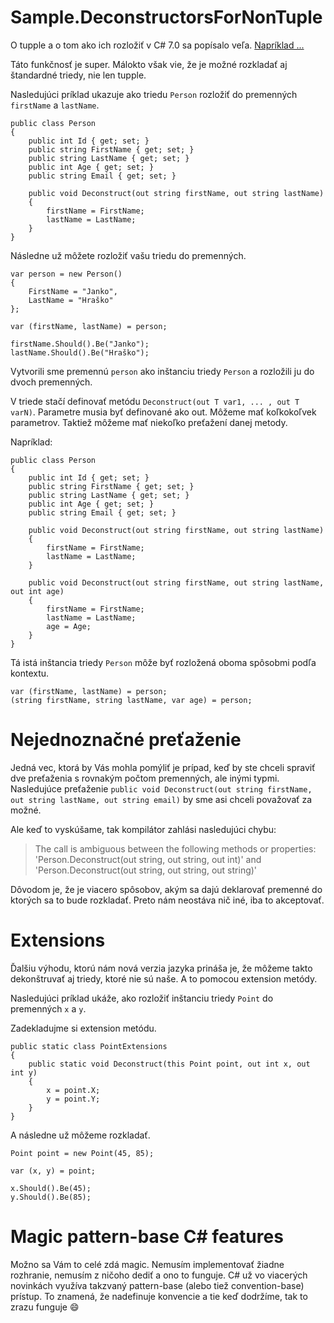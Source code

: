 # Sample.DeconstructorsForNonTuple

O tupple a o tom ako ich rozložiť v C# 7.0 sa popísalo veľa. [Napríklad ...](https://visualstudiomagazine.com/articles/2017/01/01/tuples-csharp-7.aspx)


Táto funkčnosť je super. Málokto však vie, že je možné rozkladať aj štandardné triedy, nie len tupple.

Nasledujúci príklad ukazuje ako triedu ```Person``` rozložiť do premenných ```firstName``` a ```lastName```.

```
public class Person
{
    public int Id { get; set; }
    public string FirstName { get; set; }
    public string LastName { get; set; }
    public int Age { get; set; }
    public string Email { get; set; }

    public void Deconstruct(out string firstName, out string lastName)
    {
        firstName = FirstName;
        lastName = LastName;
    }
}
```

Následne už môžete rozložiť vašu triedu do premenných.
```
var person = new Person()
{
    FirstName = "Janko",
    LastName = "Hraško"
};

var (firstName, lastName) = person;

firstName.Should().Be("Janko");
lastName.Should().Be("Hraško");
```
Vytvorili sme premennú ```person``` ako inštanciu triedy ```Person``` a rozložili ju do dvoch premenných.

V triede stačí definovať metódu ```Deconstruct(out T var1, ... , out T varN)```. Parametre musia byť definované ako out.
Môžeme mať koľkokoľvek parametrov. Taktiež môžeme mať niekoľko preťažení danej metody.

Napríklad:
```
public class Person
{
    public int Id { get; set; }
    public string FirstName { get; set; }
    public string LastName { get; set; }
    public int Age { get; set; }
    public string Email { get; set; }

    public void Deconstruct(out string firstName, out string lastName)
    {
        firstName = FirstName;
        lastName = LastName;
    }

    public void Deconstruct(out string firstName, out string lastName, out int age)
    {
        firstName = FirstName;
        lastName = LastName;
        age = Age;
    }
}
```
Tá istá inštancia triedy ```Person``` môže byť rozložená oboma spôsobmi podľa kontextu.
```
var (firstName, lastName) = person;
(string firstName, string lastName, var age) = person;
```

# Nejednoznačné preťaženie
Jedná vec, ktorá by Vás mohla pomýliť je prípad, keď by ste chceli spraviť dve preťaženia s rovnakým počtom premenných,
ale inými typmi.
Nasledujúce preťaženie ```public void Deconstruct(out string firstName, out string lastName, out string email)```
by sme asi chceli považovať za možné.

Ale keď to vyskúšame, tak kompilátor zahlási nasledujúci chybu:
>The call is ambiguous between the following methods or properties: 'Person.Deconstruct(out string, out string, out int)' and 'Person.Deconstruct(out string, out string, out string)'

Dôvodom je, že je viacero spôsobov, akým sa dajú deklarovať premenné do ktorých sa to bude rozkladať. Preto nám neostáva nič iné, iba to akceptovať.

# Extensions
Ďalšiu výhodu, ktorú nám nová verzia jazyka prináša je, že môžeme takto dekonštruvať aj triedy, ktoré nie sú naše. A to pomocou extension metódy.

Nasledujúci príklad ukáže, ako rozložiť inštanciu triedy ```Point``` do premenných ```x``` a ```y```.

Zadekladujme si extension metódu.
```
public static class PointExtensions
{
    public static void Deconstruct(this Point point, out int x, out int y)
    {
        x = point.X;
        y = point.Y;
    }
}
```
A následne už môžeme rozkladať.
```
Point point = new Point(45, 85);

var (x, y) = point;

x.Should().Be(45);
y.Should().Be(85);
```

# Magic pattern-base C# features
Možno sa Vám to celé zdá magic. Nemusím implementovať žiadne rozhranie, nemusím z ničoho dediť a ono to funguje. C# už vo viacerých novinkách využíva takzvaný pattern-base (alebo tiež convention-base) prístup. To znamená, že nadefinuje konvencie a tie keď dodržíme, tak to zrazu funguje :smile:

